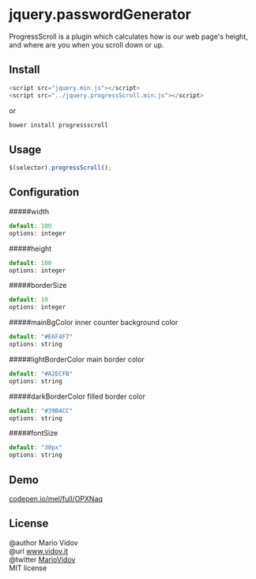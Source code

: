 # jquery.passwordGenerator
ProgressScroll is a plugin which calculates how is our web page's height, and where are you when you scroll down or up.
## Install
```javascript
<script src="jquery.min.js"></script>
<script src="../jquery.progressScroll.min.js"></script>
```
or 
```javascript
bower install progressscroll
```
## Usage
```javascript
$(selector).progressScroll();
```
## Configuration
#####width
```javascript
default: 100
options: integer
```
#####height
```javascript
default: 100
options: integer
```
#####borderSize
```javascript
default: 10
options: integer
```
#####mainBgColor
inner counter background color
```javascript
default: "#E6F4F7"
options: string
```
#####lightBorderColor
main border color
```javascript
default: "#A2ECFB"
options: string
```
#####darkBorderColor
filled border color
```javascript
default: "#39B4CC"
options: string
```
#####fontSize
```javascript
default: "30px"
options: string
```
## Demo
<a href="http://codepen.io/mel/full/OPXNaq" target="_blank">codepen.io/mel/full/OPXNaq</a>
## License
@author Mario Vidov <br />
@url <a href="http://vidov.it" target="_blank">www.vidov.it</a> <br />
@twitter  <a href="http://twitter.com/MarioVidov" target="_blank">MarioVidov</a> <br />
MIT license
